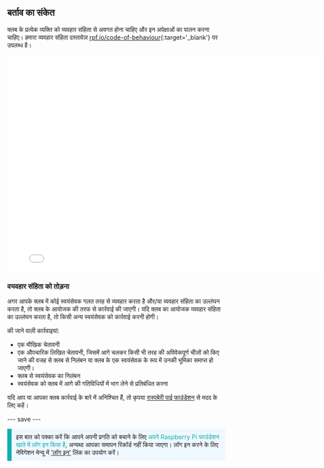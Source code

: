 ## बर्ताव का संकेत

क्लब के प्रत्येक व्यक्ति को व्यवहार संहिता से अवगत होना चाहिए और इन अपेक्षाओं का पालन करना चाहिए। हमारा व्यवहार संहिता दस्तावेज़ [rpf.io/code-of-behaviour](http://rpf.io/code-of-behaviour){:target='_blank'} पर उपलब्ध है।

<embed src="images/Raspberry_Pi_Foundation-safeguarding-code-of-behaviour.pdf" width="790" height="500" 
 type="application/pdf">
<br>
### वयवहार संहिता को तोड़ना

अगर आपके क्लब में कोई स्वयंसेवक गलत तरह से व्यवहार करता है और/या व्यवहार संहिता का उल्लंघन करता है, तो क्लब के आयोजक की तरफ से कार्रवाई की जाएगी। यदि क्लब का आयोजक व्यवहार संहिता का उल्लंघन करता है, तो किसी अन्य स्वयंसेवक को कार्रवाई करनी होगी।

की जाने वाली कार्रवाइयां:
* एक मौखिक चेतावनी
* एक औपचारिक लिखित चेतावनी, जिसमें आगे चलकर किसी भी तरह की अविवेकपूर्ण चीज़ों को किए जाने की वजह से क्लब से निलंबन या क्लब के एक स्वयंसेवक के रूप में उनकी भूमिका समाप्त हो जाएगी।
* क्लब से स्वयंसेवक का निलंबन
* स्वयंसेवक को क्लब में आगे की गतिविधियों में भाग लेने से प्रतिबंधित करना

यदि आप या आपका क्लब कार्रवाई के बारे में अनिश्चित हैं, तो कृपया <a href="mailto:safeguarding@raspberrypi.org">रास्पबेरी पाई फाउंडेशन</a> से मदद के लिए कहें।

--- save ---

<p style="border-left: solid; border-width:10px; border-color: #0faeb0; background-color: aliceblue; padding: 10px;">
इस बात को पक्का करें कि आपने अपनी प्रगति को बचाने के लिए <span style="color: #0faeb0">अपने Raspberry Pi फाउंडेशन खाते में लॉग इन किया है</span>, अन्यथा आपका समापन रिकॉर्ड नहीं किया जाएगा। लॉग इन करने के लिए नेविगेशन मेन्यू में <a href="https://my.raspberrypi.org/login">'लॉग इन'</a> लिंक का उपयोग करें।
</p>

